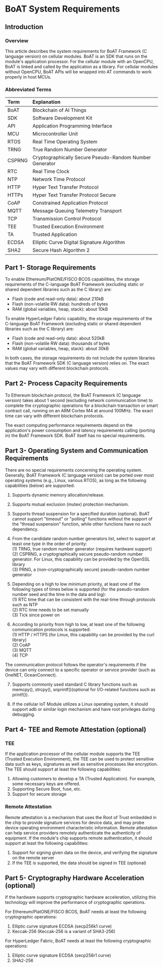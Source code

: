 # BoAT System Requirements


## Introduction

### Overview
This article describes the system requirements for BoAT Framework (C language version) on cellular modules. BoAT is an SDK that runs on the module's application processor. For the cellular module with an OpenCPU, BoAT is linked and called by the application as a library. For cellular modules without OpenCPU, BoAT APIs will be wrapped into AT commands to work properly in host MCUs.

### Abbreviated Terms
|Term   |Explanation                                            |
|:----- |:----------------------------------------------------- |
|BoAT   |Blockchain of AI Things                                |
|SDK    |Software Development Kit                               |
|API    |Application Programming Interface                      |
|MCU    |Microcontroller Unit                                   |
|RTOS   |Real Time Operating System                             |
|TRNG   |True Random Number Generator                           |
|CSPRNG |Cryptographically Secure Pseudo-Random Number Generator|
|RTC    |Real Time Clock                                        |
|NTP    |Network Time Protocol                                  |
|HTTP   |Hyper Text Transfer Protocol                           |
|HTTPs  |Hyper Text Transfer Protocol Secure                    |
|CoAP   |Constrained Application Protocol                       |
|MQTT   |Message Queuing Telemetry Transport                    |
|TCP    |Transmission Control Protocol                          |
|TEE    |Trusted Execution Environment                          |
|TA     |Trusted Application                                    |
|ECDSA  |Elliptic Curve Digital Signature Algorithm             |
|SHA2   |Secure Hash Algorithm 2                                |


## Part 1- Storage Requirements

To enable Ethereum/PlatONE/FISCO BCOS capabilities, the storage requirements of the C-language BoAT Framework (excluding static or shared dependent libraries such as the C library) are:
- Flash (code and read-only data): about 210kB
- Flash (non-volatile RW data): hundreds of bytes
- RAM (global variables, heap, stack): about 10kB

To enable HyperLedger Fabric capability, the storage requirements of the C-language BoAT Framework (excluding static or shared dependent libraries such as the C library) are:
- Flash (code and read-only data): about 520kB
- Flash (non-volatile RW data): thousands of bytes
- RAM (global variables, heap, stack): about 30kB


In both cases, the storage requirements do not include the system libraries that the BoAT Framework SDK (C language version) relies on. The exact values may vary with different blockchain protocols.

## Part 2- Process Capacity Requirements

To Ethereum blockchain protocol, the BoAT Framework (C language version) takes about 1 second (excluding network communication time) to complete the cryptographic operations for a blockchain transaction or smart contract call, running on an ARM Cortex M4 at around 100MHz. The exact time can vary with different blockchain protocols.

The exact computing performance requirements depend on the application's power consumption and latency requirements calling (porting in) the BoAT Framework SDK. BoAT itself has no special requirements.

## Part 3- Operating System and Communication Requirements 

There are no special requirements concerning the operating system. Generally, BoAT Framework (C language version) can be ported over most operating systems (e.g., Linux, various RTOS), as long as the following capabilities (below) are supported: 

1. Supports dynamic memory allocation/release. 
2. Supports mutual exclusion (mutex) protection mechanism.
3. Supports thread suspension for a specified duration (optional). BoAT cannot support "timeout" or "polling" functions without the support of the "thread suspension" function, while other functions have no such dependency. 
4. From the candidate random number generators list, select to support at least one type in the order of priority: <br>
   (1) TRNG, true random number generator (requires hardware support) <br>
   (2) CSPRNG, a cryptographically secure pseudo-random number generator. For Linux, this capability can be provided by the OpenSSL library <br>
   (3) PRNG, a (non-cryptographically secure) pseudo-random number generator <br>

5. Depending on a high to low minimum priority, at least one of the following types of times below is supported (for the pseudo-random number seed and the time in the data and log): <br>
   (1) RTC time that can be consistent with the real-time through protocols such as NTP <br>
   (2) RTC time needs to be set manually <br>
   (3) Tick since power on <br>

6. According to priority from high to low, at least one of the following communication protocols is supported: <br>
   (1) HTTP / HTTPS (for Linux, this capability can be provided by the curl library) <br>
   (2) CoAP <br>
   (3) MQTT <br>
   (4) TCP <br>

The communication protocol follows the operator's requirements if the device can only connect to a specific operator or service provider (such as OneNET, OceanConnect).

7. Supports commonly used standard C library functions such as memcpy(), strcpy(), snprintf()(optional for I/O-related functions such as printf()).

8. If the cellular IoT Module utilizes a Linux operating system, it should support adb or similar login mechanism and have root privileges during debugging.

## Part 4- TEE and Remote Attestation (optional)

### TEE

If the application processor of the cellular module supports the TEE (Trusted Execution Environment), the TEE can be used to protect sensitive data such as keys, signatures as well as sensitive processes like encryption. The TEE should support at least the following capabilities:

1. Allowing customers to develop a TA (Trusted Application). For example, some necessary keys are offered.
2. Supporting Secure Boot, fuse, etc.
3. Support for secure storage

### Remote Attestation

Remote attestation is a mechanism that uses the Root of Trust embedded in the chip to provide signature services for device data, and may probe device operating environment characteristic information. Remote attestation can help service providers remotely authenticate the authenticity of equipment. If the module's chip supports remote authentication, it should support at least the following capabilities:

1. Support for signing given data on the device, and verifying the signature on the remote server
2. If the TEE is supported, the data should be signed in TEE (optional)


## Part 5- Cryptography Hardware Acceleration (optional)

If the hardware supports cryptographic hardware acceleration, utilizing this technology will improve the performance of cryptographic operations.

For Ethereum/PlatONE/FISCO BCOS, BoAT needs at least the following cryptographic operations:
1. Elliptic curve signature ECDSA (secp256k1 curve)
2. Keccak-256 (Keccak-256 is a variant of SHA3-256)

For HyperLedger Fabric, BoAT needs at least the following cryptographic operations:
1. Elliptic curve signature ECDSA (secp256r1 curve)
2. SHA2-256


